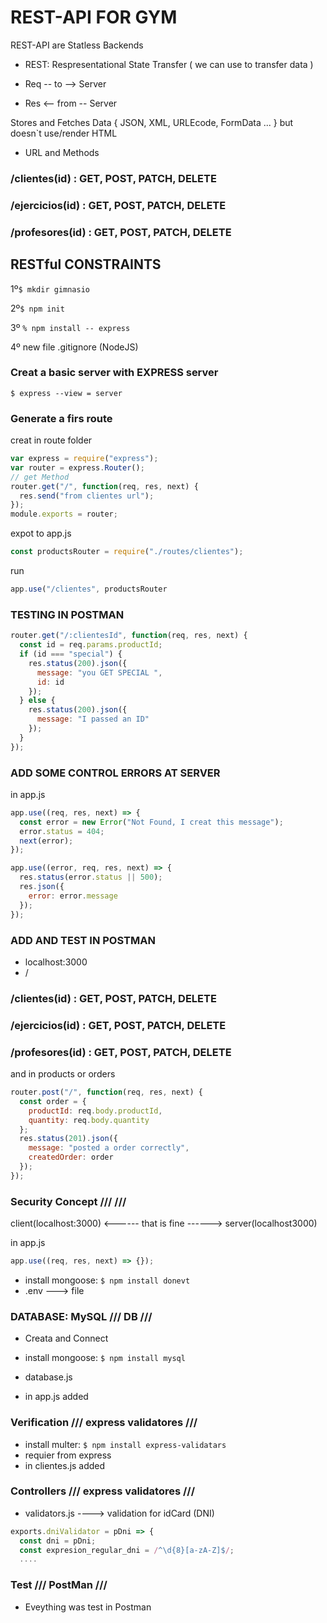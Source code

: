 # REST-API FOR GYM

REST-API are Statless Backends

- REST: Respresentational State Transfer ( we can use to transfer data )

- Req -- to --> Server
- Res <-- from -- Server

Stores and Fetches Data { JSON, XML, URLEcode, FormData ... } but doesn`t use/render HTML

- URL and Methods

### /clientes(id) : GET, POST, PATCH, DELETE

### /ejercicios(id) : GET, POST, PATCH, DELETE

### /profesores(id) : GET, POST, PATCH, DELETE

## RESTful CONSTRAINTS

1º`$ mkdir gimnasio`

2º`$ npm init`

3º `% npm install -- express`

4º new file .gitignore (NodeJS)

### Creat a basic server with EXPRESS server

`$ express --view = server`

### Generate a firs route

creat in route folder

```javascript
var express = require("express");
var router = express.Router();
// get Method
router.get("/", function(req, res, next) {
  res.send("from clientes url");
});
module.exports = router;
```

expot to app.js

```javascript
const productsRouter = require("./routes/clientes");
```

run

```javascript
app.use("/clientes", productsRouter
```

### TESTING IN POSTMAN

```javascript
router.get("/:clientesId", function(req, res, next) {
  const id = req.params.productId;
  if (id === "special") {
    res.status(200).json({
      message: "you GET SPECIAL ",
      id: id
    });
  } else {
    res.status(200).json({
      message: "I passed an ID"
    });
  }
});
```

### ADD SOME CONTROL ERRORS AT SERVER

in app.js

```javascript
app.use((req, res, next) => {
  const error = new Error("Not Found, I creat this message");
  error.status = 404;
  next(error);
});

app.use((error, req, res, next) => {
  res.status(error.status || 500);
  res.json({
    error: error.message
  });
});
```

### ADD AND TEST IN POSTMAN

- localhost:3000
- /

### /clientes(id) : GET, POST, PATCH, DELETE

### /ejercicios(id) : GET, POST, PATCH, DELETE

### /profesores(id) : GET, POST, PATCH, DELETE

and in products or orders

```javascript
router.post("/", function(req, res, next) {
  const order = {
    productId: req.body.productId,
    quantity: req.body.quantity
  };
  res.status(201).json({
    message: "posted a order correctly",
    createdOrder: order
  });
});
```

### Security Concept /// ///

client(localhost:3000) <------ that is fine ------> server(localhost3000)

in app.js

```javascript
app.use((req, res, next) => {});
```

- install mongoose: `$ npm install donevt`
- .env ---> file

### DATABASE: MySQL /// DB ///

- Creata and Connect

- install mongoose: `$ npm install mysql`
- database.js
- in app.js added

### Verification /// express validatores ///

- install multer: `$ npm install express-validatars`
- requier from express
- in clientes.js added

### Controllers /// express validatores ///

- validators.js ----> validation for idCard (DNI)

```javascript
exports.dniValidator = pDni => {
  const dni = pDni;
  const expresion_regular_dni = /^\d{8}[a-zA-Z]$/;
  ....
```

### Test /// PostMan ///

- Eveything was test in Postman
